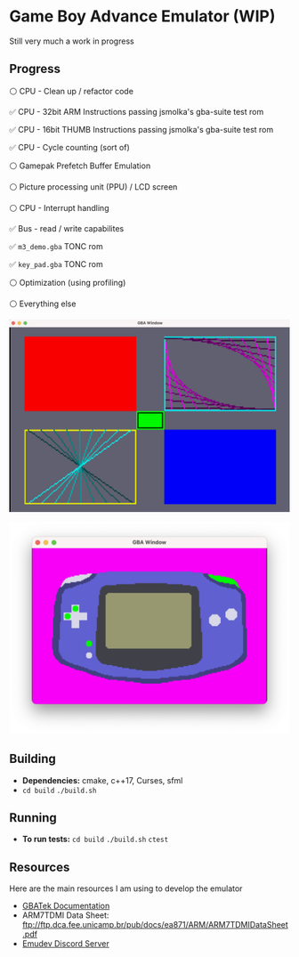 # Game Boy Advance Emulator (WIP)
Still very much a work in progress


## Progress
:white_circle:  CPU - Clean up / refactor code

:white_check_mark: CPU - 32bit ARM Instructions passing jsmolka's gba-suite test rom

:white_check_mark:  CPU - 16bit THUMB Instructions passing jsmolka's gba-suite test rom

:white_check_mark:  CPU - Cycle counting (sort of)

:white_circle: Gamepak Prefetch Buffer Emulation

:white_circle: Picture processing unit (PPU) / LCD screen

:white_circle: CPU - Interrupt handling

:white_check_mark: Bus - read / write capabilites

:white_check_mark: `m3_demo.gba` TONC rom

:white_check_mark: `key_pad.gba` TONC rom

:white_circle: Optimization (using profiling)

:white_circle: Everything else


![Alt text](media/m3_demo.png?raw=true "Running TONC's m3 demo")

![Alt text](media/key_pad.png?raw=true "Running TONC's key pad demo")

## Building 
* **Dependencies:** cmake, c++17, Curses, sfml
* `cd build` `./build.sh`

## Running
* **To run tests:** `cd build` `./build.sh` `ctest`


## Resources

Here are the main resources I am using to develop the emulator

* [GBATek Documentation](https://problemkaputt.de/gbatek.htm#armcpureference)
* ARM7TDMI Data Sheet: ftp://ftp.dca.fee.unicamp.br/pub/docs/ea871/ARM/ARM7TDMIDataSheet.pdf
* [Emudev Discord Server](https://discord.gg/xxkAe5xm)

